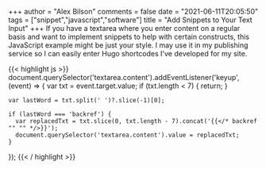 +++
author = "Alex Bilson"
comments = false
date = "2021-06-11T20:05:50"
tags = ["snippet","javascript","software"]
title = "Add Snippets to Your Text Input"
+++
If you have a textarea where you enter content on a regular basis and want to implement snippets to help with certain constructs, this JavaScript example might be just your style. I may use it in my publishing service so I can easily enter Hugo shortcodes I've developed for my site.

{{< highlight js >}}
document.querySelector('textarea.content').addEventListener('keyup',
  (event) => {
    var txt = event.target.value;
    if (txt.length < 7) { return; }

    var lastWord = txt.split(' ')?.slice(-1)[0];

    if (lastWord === 'backref') {
      var replacedTxt = txt.slice(0, txt.length - 7).concat('{{</* backref "" "" */>}}');
      document.querySelector('textarea.content').value = replacedTxt;
    }
  });
{{< / highlight >}}


